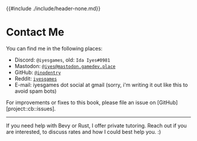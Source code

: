 {{#include ./include/header-none.md}}

# Contact Me

You can find me in the following places:

 - Discord: `@iyesgames`, old: `Ida Iyes#0981`
 - Mastodon: [`@iyes@mastodon.gamedev.place`](https://mastodon.gamedev.place/@iyes)
 - GitHub: [`@inodentry`](https://github.com/inodentry)
 - Reddit: [`iyesgames`](https://reddit.com/u/iyesgames)
 - E-mail: iyesgames dot social at gmail (sorry, i'm writing it out like this to avoid spam bots)

For improvements or fixes to this book, please file an issue
on [GitHub][project::cb::issues].

---

If you need help with Bevy or Rust, I offer private tutoring.
Reach out if you are interested, to discuss rates and how I
could best help you. :)
